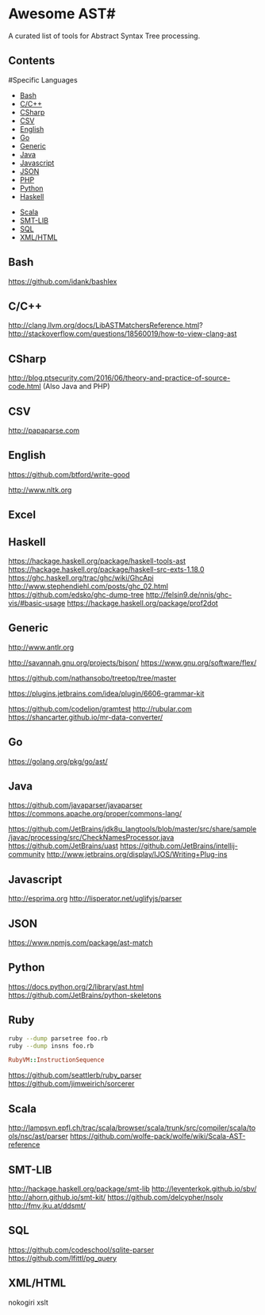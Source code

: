 # Awesome AST#
A curated list of tools for Abstract Syntax Tree processing.



## Contents ##




#Specific Languages
* [Bash](#bash)
* [C/C++](#c/c++)
* [CSharp](#csharp)
* [CSV](#csv)
* [English](*english)
* [Go](#go)
* [Generic](#generic)
* [Java](#java)
* [Javascript](#javascript)
* [JSON](#json)
* [PHP](#php)
* [Python](#python)
* [Haskell](#haskell)
<!--- * [R](#) -->
* [Scala](#scala)
* [SMT-LIB](#smt-lib)
* [SQL](#sql)
* [XML/HTML](#xml/html)


## Bash ##
https://github.com/idank/bashlex
## C/C++ ##
http://clang.llvm.org/docs/LibASTMatchersReference.html?
http://stackoverflow.com/questions/18560019/how-to-view-clang-ast


## CSharp ##
http://blog.ptsecurity.com/2016/06/theory-and-practice-of-source-code.html (Also Java and PHP)

## CSV ##
http://papaparse.com

## English ##
https://github.com/btford/write-good

http://www.nltk.org

## Excel ##

## Haskell ##
https://hackage.haskell.org/package/haskell-tools-ast
https://hackage.haskell.org/package/haskell-src-exts-1.18.0
https://ghc.haskell.org/trac/ghc/wiki/GhcApi
http://www.stephendiehl.com/posts/ghc_02.html
https://github.com/edsko/ghc-dump-tree
http://felsin9.de/nnis/ghc-vis/#basic-usage
https://hackage.haskell.org/package/prof2dot


## Generic ##
http://www.antlr.org

http://savannah.gnu.org/projects/bison/
https://www.gnu.org/software/flex/


https://github.com/nathansobo/treetop/tree/master


https://plugins.jetbrains.com/idea/plugin/6606-grammar-kit

https://github.com/codelion/gramtest
http://rubular.com
https://shancarter.github.io/mr-data-converter/


## Go ##
https://golang.org/pkg/go/ast/






## Java ##
https://github.com/javaparser/javaparser
https://commons.apache.org/proper/commons-lang/

https://github.com/JetBrains/jdk8u_langtools/blob/master/src/share/sample/javac/processing/src/CheckNamesProcessor.java
https://github.com/JetBrains/uast
https://github.com/JetBrains/intellij-community
http://www.jetbrains.org/display/IJOS/Writing+Plug-ins




## Javascript ##
http://esprima.org
http://lisperator.net/uglifyjs/parser

## JSON ##
https://www.npmjs.com/package/ast-match

## Python  ##
https://docs.python.org/2/library/ast.html
https://github.com/JetBrains/python-skeletons

## Ruby ##
~~~bash
ruby --dump parsetree foo.rb
ruby --dump insns foo.rb
~~~
~~~ruby
RubyVM::InstructionSequence
~~~
https://github.com/seattlerb/ruby_parser
https://github.com/jimweirich/sorcerer


## Scala ##
http://lampsvn.epfl.ch/trac/scala/browser/scala/trunk/src/compiler/scala/tools/nsc/ast/parser
https://github.com/wolfe-pack/wolfe/wiki/Scala-AST-reference

## SMT-LIB ##
http://hackage.haskell.org/package/smt-lib
http://leventerkok.github.io/sbv/
http://ahorn.github.io/smt-kit/
https://github.com/delcypher/nsolv
http://fmv.jku.at/ddsmt/

## SQL ##
https://github.com/codeschool/sqlite-parser
https://github.com/lfittl/pg_query



## XML/HTML ##
nokogiri
xslt




